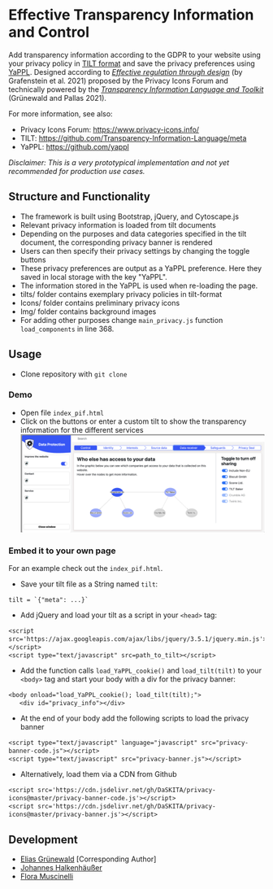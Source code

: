 # Effective Transparency Information and Control
Add transparency information according to the GDPR to your website using your privacy policy in [TILT format](https://github.com/Transparency-Information-Language/schema) and save the privacy preferences using [YaPPL](https://emidd.de/material).
Designed according to _[Effective regulation through design](https://www.researchgate.net/profile/Elias-Belgacem/publication/355394794_Effective_regulation_through_design_-_Aligning_the_ePrivacy_Regulation_with_the_EU_General_Data_Protection_Regulation_GDPR_Tracking_technologies_in_personalised_internet_content_and_the_data_protectio/links/616e850225467d2f005ab081/Effective-regulation-through-design-Aligning-the-ePrivacy-Regulation-with-the-EU-General-Data-Protection-Regulation-GDPR-Tracking-technologies-in-personalised-internet-content-and-the-data-protectio.pdf)_ (by Grafenstein et al. 2021) proposed by the Privacy Icons Forum and technically powered by the _[Transparency Information Language and Toolkit](https://dl.acm.org/doi/10.1145/3442188.3445925)_ (Grünewald and Pallas 2021). 

For more information, see also: 
- Privacy Icons Forum: https://www.privacy-icons.info/
- TILT: https://github.com/Transparency-Information-Language/meta
- YaPPL: https://github.com/yappl

_Disclaimer: This is a very prototypical implementation and not yet recommended for production use cases._

## Structure and Functionality
- The framework is built using Bootstrap, jQuery, and Cytoscape.js
- Relevant privacy information is loaded from tilt documents
- Depending on the purposes and data categories specified in the tilt document, the corresponding privacy banner is rendered
- Users can then specify their privacy settings by changing the toggle buttons
- These privacy preferences are output as a YaPPL preference. Here they saved in local storage with the key "YaPPL".
- The information stored in the YaPPL is used when re-loading the page.
- tilts/ folder contains exemplary privacy policies in tilt-format
- Icons/ folder contains preliminary privacy icons
- Img/ folder contains background images
- For adding other purposes change `main_privacy.js` function `load_components` in line 368.

## Usage
- Clone repository with `git clone`

### Demo
- Open file `index_pif.html`
- Click on the buttons or enter a custom tilt to show the transparency information for the different services
![tempsnip](Img/entry_3_data_receiver.png)


### Embed it to your own page
For an example check out the `index_pif.html`.

 - Save your tilt file as a String named `tilt`:
 ```
 tilt = `{"meta": ...}`
 ```
- Add jQuery and load your tilt as a script in your `<head>` tag:
```
<script src='https://ajax.googleapis.com/ajax/libs/jquery/3.5.1/jquery.min.js'></script>
<script type="text/javascript" src=path_to_tilt></script>
 ```
 - Add the function calls `load_YaPPL_cookie()` and `load_tilt(tilt)` to your `<body>` tag and start your body with a div for the privacy banner:
 ```
<body onload="load_YaPPL_cookie(); load_tilt(tilt);">
	<div id="privacy_info"></div>
 ```
 - At the end of your body add the following scripts to load the privacy banner
 ```
<script type="text/javascript" language="javascript" src="privacy-banner-code.js"></script>
<script type="text/javascript" src="privacy-banner.js"></script>
```
- Alternatively, load them via a CDN from Github
```
<script src='https://cdn.jsdelivr.net/gh/DaSKITA/privacy-icons@master/privacy-banner-code.js'></script>
<script src='https://cdn.jsdelivr.net/gh/DaSKITA/privacy-icons@master/privacy-banner.js'></script>
```

## Development
- [Elias Grünewald](https://www.ise.tu-berlin.de/eg) \[Corresponding Author]
- [Johannes Halkenhäußer](mailto:halkenhaeusser@tu-berlin.de)
- [Flora Muscinelli](https://github.com/floramarleen)
